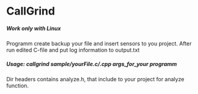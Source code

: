# CallGrind

##### Work only with Linux

Programm create backup your file and insert sensors to you project. After run edited C-file and put log information to output.txt

##### Usage: callgrind sample/yourFile.c/.cpp args_for_your programm

Dir headers contains analyze.h, that include to your project for analyze function.

